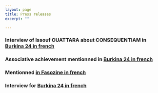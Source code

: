```yaml
---
layout: page
title: Press releases
excerpt: ""

---
```


### Interview of Issouf OUATTARA about CONSEQUENTIAM in [Burkina 24 in french](http://www.burkina24.com/2015/11/06/issouf-ouattara-etudiant-burkinabe-a-taiwan-nous-pouvons-construire-ces-drones-au-niveau-local/)

### Associative achievement mentionned in [Burkina 24 in french](http://www.burkina24.com/2015/02/25/diaspora-laesbt-devient-lassociation-des-burkinabe-de-taiwan/)

### Mentionned [in Fasozine in french](http://www.fasozine.com/etudiants-burkinabe-a-taiwan-amon-bazongo-passe-le-flambeau-a-cheik-charles-bambara/)

### Interview for [Burkina 24 in french](http://www.burkina24.com/2013/06/10/etudiants-burkinabe-a-taiwan-nos-compatriotes-sen-sortent-tres-bien-selon-le-president-amon-m-r-bazongo/)
